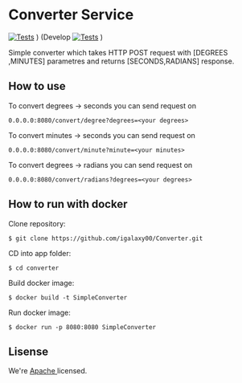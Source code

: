 # Converter Service

[![Tests](https://github.com/igalaxy00/Converter/actions/workflows/gradle-tests.yml/badge.svg?branch=master)](https://github.com/igalaxy00/Converter/actions/workflows/gradle-tests.yml) )
(Develop
[![Tests](https://github.com/igalaxy00/Converter/actions/workflows/gradle-tests.yml/badge.svg?branch=develop)](https://github.com/igalaxy00/Converter/actions/workflows/gradle-tests.yml) )

Simple converter which takes HTTP POST request with [DEGREES ,MINUTES] parametres and returns [SECONDS,RADIANS] response.

## How to use

To convert degrees -> seconds you can send request on
``` 
0.0.0.0:8080/convert/degree?degrees=<your degrees>
```
To convert minutes -> seconds you can send request on
``` 
0.0.0.0:8080/convert/minute?minute=<your minutes>
```
To convert degrees -> radians you can send request on
``` 
0.0.0.0:8080/convert/radians?degrees=<your degrees>
```

## How to run with docker
Clone repository:
``` console
$ git clone https://github.com/igalaxy00/Converter.git
```
CD into app folder:
``` console
$ cd converter
```
Build docker image:
``` console
$ docker build -t SimpleConverter
```
Run docker image:
``` console
$ docker run -p 8080:8080 SimpleConverter
```

## Lisense
We're [Apache ](./LICENSE) licensed.



